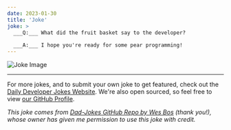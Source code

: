 ```yaml
---
date: 2023-01-30
title: 'Joke'
joke: >
  ___Q:___ What did the fruit basket say to the developer?
  
  ___A:___ I hope you're ready for some pear programming!
---
```



![Joke Image](https://private.xtrp.io/projects/DailyDeveloperJokes/public_image_server/images/5e125933e8609.png)

---

For more jokes, and to submit your own joke to get featured, check out the [Daily Developer Jokes Website](https://dailydeveloperjokes.github.io/). We're also open sourced, so feel free to view [our GitHub Profile](https://github.com/dailydeveloperjokes).


_This joke comes from [Dad-Jokes GitHub Repo by Wes Bos](https://github.com/wesbos/dad-jokes) (thank you!), whose owner has given me permission to use this joke with credit._

<!--
Joke text:
**Q:** What did the fruit basket say to the developer?

**A:** I hope you're ready for some pear programming!
 -->


